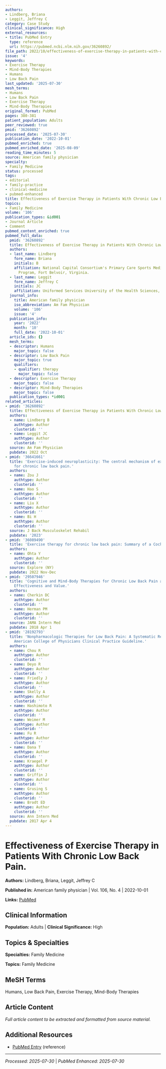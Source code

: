 ```yaml
---
authors:
- Lindberg, Briana
- Leggit, Jeffrey C
category: Case Study
clinical_significance: High
external_resources:
- title: PubMed Entry
  type: reference
  url: https://pubmed.ncbi.nlm.nih.gov/36260892/
file_path: 2022/10/effectiveness-of-exercise-therapy-in-patients-with-chronic-l.md
issue: '4'
keywords:
- Exercise Therapy
- Mind-Body Therapies
- Humans
- Low Back Pain
last_updated: '2025-07-30'
mesh_terms:
- Humans
- Low Back Pain
- Exercise Therapy
- Mind-Body Therapies
original_format: PubMed
pages: 380-381
patient_population: Adults
peer_reviewed: true
pmid: '36260892'
processed_date: '2025-07-30'
publication_date: '2022-10-01'
pubmed_enriched: true
pubmed_enriched_date: '2025-08-09'
reading_time_minutes: 5
source: American family physician
specialty:
- Family Medicine
status: processed
tags:
- editorial
- family-practice
- clinical-medicine
- pubmed-enhanced
title: Effectiveness of Exercise Therapy in Patients With Chronic Low Back Pain.
topics:
- Family Medicine
volume: '106'
publication_types: &id001
- Journal Article
- Comment
pubmed_content_enriched: true
pubmed_full_data:
  pmid: '36260892'
  title: Effectiveness of Exercise Therapy in Patients With Chronic Low Back Pain.
  authors:
  - last_name: Lindberg
    fore_name: Briana
    initials: B
    affiliation: National Capital Consortium's Primary Care Sports Medicine Fellowship
      Program, Fort Belvoir, Virginia.
  - last_name: Leggit
    fore_name: Jeffrey C
    initials: JC
    affiliation: Uniformed Services University of the Health Sciences, Bethesda, Maryland.
  journal_info:
    title: American family physician
    iso_abbreviation: Am Fam Physician
    volume: '106'
    issue: '4'
  publication_info:
    year: '2022'
    month: '10'
    full_date: '2022-10-01'
  article_ids: {}
  mesh_terms:
  - descriptor: Humans
    major_topic: false
  - descriptor: Low Back Pain
    major_topic: true
    qualifiers:
    - qualifier: therapy
      major_topic: false
  - descriptor: Exercise Therapy
    major_topic: false
  - descriptor: Mind-Body Therapies
    major_topic: false
  publication_types: *id001
related_articles:
- pmid: '36260892'
  title: Effectiveness of Exercise Therapy in Patients With Chronic Low Back Pain.
  authors:
  - name: Lindberg B
    authtype: Author
    clusterid: ''
  - name: Leggit JC
    authtype: Author
    clusterid: ''
  source: Am Fam Physician
  pubdate: 2022 Oct
- pmid: '36641661'
  title: 'Exercise-induced neuroplasticity: The central mechanism of exercise therapy
    for chronic low back pain.'
  authors:
  - name: Zou J
    authtype: Author
    clusterid: ''
  - name: Hao S
    authtype: Author
    clusterid: ''
  - name: Liu X
    authtype: Author
    clusterid: ''
  - name: Bi H
    authtype: Author
    clusterid: ''
  source: J Back Musculoskelet Rehabil
  pubdate: '2023'
- pmid: '36089490'
  title: 'Exercise therapy for chronic low back pain: Summary of a Cochrane review.'
  authors:
  - name: Ohta Y
    authtype: Author
    clusterid: ''
  source: Explore (NY)
  pubdate: 2022 Nov-Dec
- pmid: '29507946'
  title: 'Cognitive and Mind-Body Therapies for Chronic Low Back Pain and Neck Pain:
    Effectiveness and Value.'
  authors:
  - name: Cherkin DC
    authtype: Author
    clusterid: ''
  - name: Herman PM
    authtype: Author
    clusterid: ''
  source: JAMA Intern Med
  pubdate: 2018 Apr 1
- pmid: '28192793'
  title: 'Nonpharmacologic Therapies for Low Back Pain: A Systematic Review for an
    American College of Physicians Clinical Practice Guideline.'
  authors:
  - name: Chou R
    authtype: Author
    clusterid: ''
  - name: Deyo R
    authtype: Author
    clusterid: ''
  - name: Friedly J
    authtype: Author
    clusterid: ''
  - name: Skelly A
    authtype: Author
    clusterid: ''
  - name: Hashimoto R
    authtype: Author
    clusterid: ''
  - name: Weimer M
    authtype: Author
    clusterid: ''
  - name: Fu R
    authtype: Author
    clusterid: ''
  - name: Dana T
    authtype: Author
    clusterid: ''
  - name: Kraegel P
    authtype: Author
    clusterid: ''
  - name: Griffin J
    authtype: Author
    clusterid: ''
  - name: Grusing S
    authtype: Author
    clusterid: ''
  - name: Brodt ED
    authtype: Author
    clusterid: ''
  source: Ann Intern Med
  pubdate: 2017 Apr 4
---
```


# Effectiveness of Exercise Therapy in Patients With Chronic Low Back Pain.

**Authors:** Lindberg, Briana, Leggit, Jeffrey C

**Published in:** American family physician | Vol. 106, No. 4 | 2022-10-01

**Links:** [PubMed](https://pubmed.ncbi.nlm.nih.gov/36260892/)

## Clinical Information

**Population:** Adults | **Clinical Significance:** High

## Topics & Specialties

**Specialties:** Family Medicine

**Topics:** Family Medicine

## MeSH Terms

Humans, Low Back Pain, Exercise Therapy, Mind-Body Therapies

## Article Content

*Full article content to be extracted and formatted from source material.*

## Additional Resources

- [PubMed Entry](https://pubmed.ncbi.nlm.nih.gov/36260892/) (reference)

---

*Processed: 2025-07-30* | *PubMed Enhanced: 2025-07-30*
